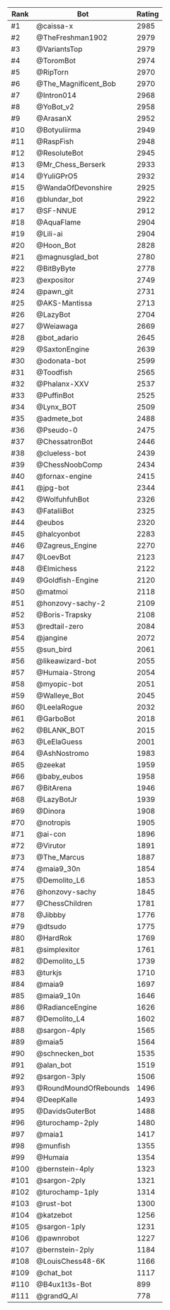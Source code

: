 Rank|Bot|Rating
---|---|---
#1|@caissa-x|2985
#2|@TheFreshman1902|2979
#3|@VariantsTop|2979
#4|@ToromBot|2974
#5|@RipTorn|2970
#6|@The_Magnificent_Bob|2970
#7|@Intron014|2968
#8|@YoBot_v2|2958
#9|@ArasanX|2952
#10|@Botyuliirma|2949
#11|@RaspFish|2948
#12|@ResoluteBot|2945
#13|@Mr_Chess_Berserk|2933
#14|@YuliGPrO5|2932
#15|@WandaOfDevonshire|2925
#16|@blundar_bot|2922
#17|@SF-NNUE|2912
#18|@AquaFlame|2904
#19|@Lili-ai|2904
#20|@Hoon_Bot|2828
#21|@magnusglad_bot|2780
#22|@BitByByte|2778
#23|@expositor|2749
#24|@pawn_git|2731
#25|@AKS-Mantissa|2713
#26|@LazyBot|2704
#27|@Weiawaga|2669
#28|@bot_adario|2645
#29|@SaxtonEngine|2639
#30|@odonata-bot|2599
#31|@Toodfish|2565
#32|@Phalanx-XXV|2537
#33|@PuffinBot|2525
#34|@Lynx_BOT|2509
#35|@admete_bot|2488
#36|@Pseudo-0|2475
#37|@ChessatronBot|2446
#38|@clueless-bot|2439
#39|@ChessNoobComp|2434
#40|@fornax-engine|2415
#41|@jpg-bot|2344
#42|@WolfuhfuhBot|2326
#43|@FataliiBot|2325
#44|@eubos|2320
#45|@halcyonbot|2283
#46|@Zagreus_Engine|2270
#47|@LoevBot|2123
#48|@Elmichess|2122
#49|@Goldfish-Engine|2120
#50|@matmoi|2118
#51|@honzovy-sachy-2|2109
#52|@Boris-Trapsky|2108
#53|@redtail-zero|2084
#54|@jangine|2072
#55|@sun_bird|2061
#56|@likeawizard-bot|2055
#57|@Humaia-Strong|2054
#58|@myopic-bot|2051
#59|@Walleye_Bot|2045
#60|@LeelaRogue|2032
#61|@GarboBot|2018
#62|@BLANK_BOT|2015
#63|@LeElaGuess|2001
#64|@AshNostromo|1983
#65|@zeekat|1959
#66|@baby_eubos|1958
#67|@BitArena|1946
#68|@LazyBotJr|1939
#69|@Dinora|1908
#70|@notropis|1905
#71|@ai-con|1896
#72|@Virutor|1891
#73|@The_Marcus|1887
#74|@maia9_30n|1854
#75|@Demolito_L6|1853
#76|@honzovy-sachy|1845
#77|@ChessChildren|1781
#78|@Jibbby|1776
#79|@dtsudo|1775
#80|@HardRok|1769
#81|@simplexitor|1761
#82|@Demolito_L5|1739
#83|@turkjs|1710
#84|@maia9|1697
#85|@maia9_10n|1646
#86|@RadianceEngine|1626
#87|@Demolito_L4|1602
#88|@sargon-4ply|1565
#89|@maia5|1564
#90|@schnecken_bot|1535
#91|@alan_bot|1519
#92|@sargon-3ply|1506
#93|@RoundMoundOfRebounds|1496
#94|@DeepKalle|1493
#95|@DavidsGuterBot|1488
#96|@turochamp-2ply|1480
#97|@maia1|1417
#98|@munfish|1355
#99|@Humaia|1354
#100|@bernstein-4ply|1323
#101|@sargon-2ply|1321
#102|@turochamp-1ply|1314
#103|@rust-bot|1300
#104|@katzebot|1256
#105|@sargon-1ply|1231
#106|@pawnrobot|1227
#107|@bernstein-2ply|1184
#108|@LouisChess48-6K|1166
#109|@chat_bot|1117
#110|@B4ux1t3s-Bot|899
#111|@grandQ_AI|778
